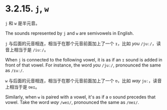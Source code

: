 # 3.2.15. `j`, `w`

`j` 和 `w` 是半元音。

The sounds represented by `j` and `w` are semivowels in English.

`j` 与后面的元音相连，相当于在那个元音前面加上了一个 `ɪ`，比如 *you* `/juː/`，读音上相当于是 `/iuː/`。

When `j` is connected to the following vowel, it is as if an `ɪ` sound is added in front of that vowel. For instance, the word *you* `/juː/`, pronounced the same as `/ɪuː/`.

`w` 与后面的元音相连，相当于在那个元音前面加上了一个 `ʊ`，比如 *way* `juː`，读音上相当于是 `ʊeɪ`。

Similarly, when `w` is paired with a vowel, it's as if a `ʊ` sound precedes that vowel. Take the word *way* `/weɪ/`, pronounced the same as `/ʊeɪ/`.
